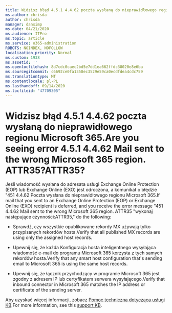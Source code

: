 ```yaml
---
title: Widzisz błąd 4.5.1 4.4.62 poczta wysłaną do nieprawidłowego regionu Microsoft 365. ATTR35?
ms.author: chrisda
author: chrisda
manager: dansimp
ms.date: 04/21/2020
ms.audience: ITPro
ms.topic: article
ms.service: o365-administration
ROBOTS: NOINDEX, NOFOLLOW
localization_priority: Normal
ms.custom: 1938
ms.assetid: ''
ms.openlocfilehash: 8d7cdc0caec2bd5e7dd1ea662ffdc38020e8e6ba
ms.sourcegitcommit: c6692ce0fa1358ec3529e59ca0ecdfdea4cdc759
ms.translationtype: MT
ms.contentlocale: pl-PL
ms.lasthandoff: 09/14/2020
ms.locfileid: "47709305"
---
```

# <a name="are-you-seeing-error-451-4462-mail-sent-to-the-wrong-microsoft-365-region-attr35"></a><span data-ttu-id="a65d1-103">Widzisz błąd 4.5.1 4.4.62 poczta wysłaną do nieprawidłowego regionu Microsoft 365.</span><span class="sxs-lookup"><span data-stu-id="a65d1-103">Are you seeing error 4.5.1 4.4.62 Mail sent to the wrong Microsoft 365 region.</span></span> <span data-ttu-id="a65d1-104">ATTR35?</span><span class="sxs-lookup"><span data-stu-id="a65d1-104">ATTR35?</span></span>

<span data-ttu-id="a65d1-105">Jeśli wiadomość wysłana do adresata usługi Exchange Online Protection (EOP) lub Exchange Online (EXO) jest odroczona, a komunikat o błędzie "451 4.4.62 Poczta wysłana do nieprawidłowego regionu Microsoft 365.</span><span class="sxs-lookup"><span data-stu-id="a65d1-105">If mail that you sent to an Exchange Online Protection (EOP) or Exchange Online (EXO) recipient is deferred, and you receive the error message "451 4.4.62 Mail sent to the wrong Microsoft 365 region.</span></span> <span data-ttu-id="a65d1-106">ATTR35 "wykonaj następujące czynności:</span><span class="sxs-lookup"><span data-stu-id="a65d1-106">ATTR35," do the following:</span></span>

- <span data-ttu-id="a65d1-107">Sprawdź, czy wszystkie opublikowane rekordy MX używają tylko przypisanych rekordów hosta.</span><span class="sxs-lookup"><span data-stu-id="a65d1-107">Verify that all published MX records are using only the assigned host records.</span></span>

- <span data-ttu-id="a65d1-108">Upewnij się, że każda Konfiguracja hosta inteligentnego wysyłająca wiadomość e-mail do programu Microsoft 365 korzysta z tych samych rekordów hosta.</span><span class="sxs-lookup"><span data-stu-id="a65d1-108">Verify that any smart host configuration that's sending email to Microsoft 365 is using the same host records.</span></span>

- <span data-ttu-id="a65d1-109">Upewnij się, że łącznik przychodzący w programie Microsoft 365 jest zgodny z adresem IP lub certyfikatem serwera wysyłającego.</span><span class="sxs-lookup"><span data-stu-id="a65d1-109">Verify that inbound connector in Microsoft 365 matches the IP address or certificate of the sending server.</span></span>

<span data-ttu-id="a65d1-110">Aby uzyskać więcej informacji, zobacz [Pomoc techniczna dotycząca usługi KB](https://support.microsoft.com/help/4057301/attr35-response-code-when-mail-is-sent-to-eop-exo).</span><span class="sxs-lookup"><span data-stu-id="a65d1-110">For more information, see this [support KB](https://support.microsoft.com/help/4057301/attr35-response-code-when-mail-is-sent-to-eop-exo).</span></span>
